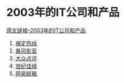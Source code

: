 # 2003年的IT公司和产品

[原文链接-2003年的IT公司和产品]()

1. [保定热线](https://www.it-this-year.com/2020/04/23/194)
2. [暴风影音](https://www.it-this-year.com/2020/04/23/195)
3. [大众点评](https://www.it-this-year.com/2020/04/23/198)
4. [世纪佳缘](https://www.it-this-year.com/2020/04/23/199)
5. [网易邮箱]()

